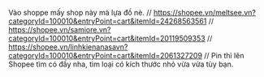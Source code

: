 Vào shoppe mấy shop này mà lựa đồ nè.
// https://shopee.vn/meltsee.vn?categoryId=100010&entryPoint=cart&itemId=24268563561
// https://shopee.vn/samiore.vn?categoryId=100010&entryPoint=cart&itemId=20119509353
// https://shopee.vn/linhkienanasavn?categoryId=100010&entryPoint=cart&itemId=2061327209
// Pin thì lên Shopee tìm có đầy nha, tìm loại có kích thước nhỏ vừa vừa tùy bạn.
